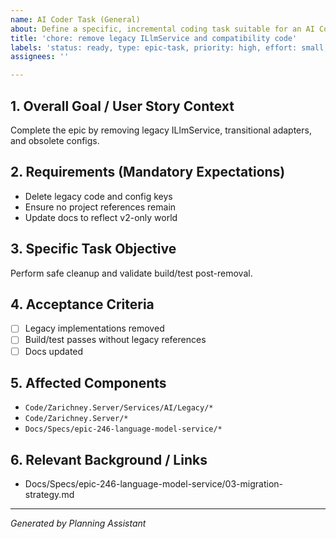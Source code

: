 ```yaml
---
name: AI Coder Task (General)
about: Define a specific, incremental coding task suitable for an AI Coder agent.
title: 'chore: remove legacy ILlmService and compatibility code'
labels: 'status: ready, type: epic-task, priority: high, effort: small, component: api, breaking-change, epic: language-model-service-v2'
assignees: ''

---
```


## 1. Overall Goal / User Story Context

Complete the epic by removing legacy ILlmService, transitional adapters, and obsolete configs.

## 2. Requirements (Mandatory Expectations)

- Delete legacy code and config keys
- Ensure no project references remain
- Update docs to reflect v2-only world

## 3. Specific Task Objective

Perform safe cleanup and validate build/test post-removal.

## 4. Acceptance Criteria

- [ ] Legacy implementations removed
- [ ] Build/test passes without legacy references
- [ ] Docs updated

## 5. Affected Components

- `Code/Zarichney.Server/Services/AI/Legacy/*`
- `Code/Zarichney.Server/*`
- `Docs/Specs/epic-246-language-model-service/*`

## 6. Relevant Background / Links

- Docs/Specs/epic-246-language-model-service/03-migration-strategy.md

---
*Generated by Planning Assistant*

